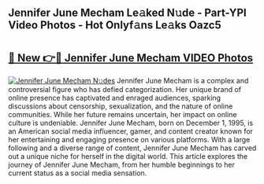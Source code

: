## Jennifer June Mecham Le𝚊ked N𝚞de - Part-YPI Video Photos - Hot Onlyf𝚊ns Le𝚊ks Oazc5

# <h2><a href="http://ab45079.deff.icu/?id=Jennifer+June+Mecham">🔗 New 👉🔴 Jennifer June Mecham VIDEO Photos</a></h2>

[![Jennifer June Mecham N𝚞des](https://i.imgur.com/rIISA9y.gif)](http://ab45079.deff.icu/?id=Jennifer+June+Mecham)
Jennifer June Mecham is a complex and controversial figure who has defied categorization. Her unique brand of online presence has captivated and enraged audiences, sparking discussions about censorship, sexualization, and the nature of online communities. While her future remains uncertain, her impact on online culture is undeniable. Jennifer June Mecham, born on December 1, 1995, is an American social media influencer, gamer, and content creator known for her entertaining and engaging presence on various platforms. With a large following and a diverse range of content, Jennifer June Mecham has carved out a unique niche for herself in the digital world. This article explores the journey of Jennifer June Mecham, from her humble beginnings to her current status as a social media sensation.
